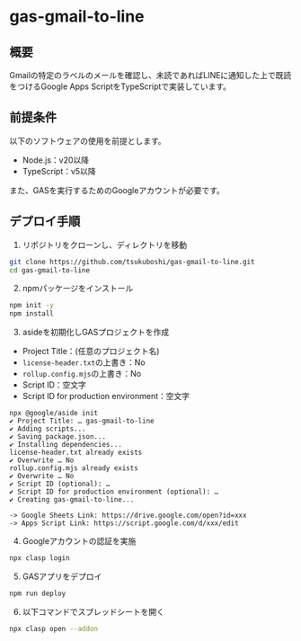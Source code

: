 <!--
Copyright 2023 tsukuboshi

Licensed under the Apache License, Version 2.0 (the "License");
you may not use this file except in compliance with the License.
You may obtain a copy of the License at

      http://www.apache.org/licenses/LICENSE-2.0

Unless required by applicable law or agreed to in writing, software
distributed under the License is distributed on an "AS IS" BASIS,
WITHOUT WARRANTIES OR CONDITIONS OF ANY KIND, either express or implied.
See the License for the specific language governing permissions and
limitations under the License.
-->
# gas-gmail-to-line

## 概要

Gmailの特定のラベルのメールを確認し、未読であればLINEに通知した上で既読をつけるGoogle Apps ScriptをTypeScriptで実装しています。

## 前提条件

以下のソフトウェアの使用を前提とします。

- Node.js：v20以降
- TypeScript：v5以降

また、GASを実行するためのGoogleアカウントが必要です。  

## デプロイ手順

1. リポジトリをクローンし、ディレクトリを移動

```bash
git clone https://github.com/tsukuboshi/gas-gmail-to-line.git
cd gas-gmail-to-line
```

2. npmパッケージをインストール

```bash
npm init -y
npm install
```

3. asideを初期化しGASプロジェクトを作成

- Project Title：(任意のプロジェクト名)
- `license-header.txt`の上書き：No
- `rollup.config.mjs`の上書き：No
- Script ID：空文字
- Script ID for production environment：空文字

```
npx @google/aside init
✔ Project Title: … gas-gmail-to-line
✔ Adding scripts...
✔ Saving package.json...
✔ Installing dependencies...
license-header.txt already exists
✔ Overwrite … No
rollup.config.mjs already exists
✔ Overwrite … No
✔ Script ID (optional): … 
✔ Script ID for production environment (optional): … 
✔ Creating gas-gmail-to-line...

-> Google Sheets Link: https://drive.google.com/open?id=xxx
-> Apps Script Link: https://script.google.com/d/xxx/edit
```

4. Googleアカウントの認証を実施

```bash
npx clasp login
```

5. GASアプリをデプロイ

```bash
npm run deploy
```

6. 以下コマンドでスプレッドシートを開く

```bash
npx clasp open --addon
```
